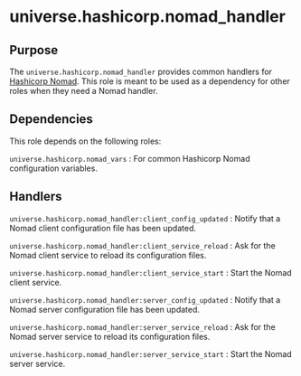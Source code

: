 <!-- roles/nomad_handler/README.md
  -- =============================
  --
  -- Copying
  -- -------
  --
  -- Copyright (c) 2023 universe.hashicorp authors and contributors.
  --
  -- This file is part of the *universe.hashicorp* project.
  --
  -- *universe.hashicorp* is a free software project. You can redistribute it
  -- and/or modify it following the terms of the MIT License.
  --
  -- This software project is distributed *as is*, WITHOUT WARRANTY OF ANY KIND;
  -- including but not limited to the WARRANTIES OF MERCHANTABILITY, FITNESS FOR
  -- A PARTICULAR PURPOSE and NONINFRINGEMENT.
  --
  -- You should have received a copy of the MIT License along with
  -- *universe.hashicorp*. If not, see <http://opensource.org/licenses/MIT>.
  -->

universe.hashicorp.nomad_handler
================================

Purpose
-------

The `universe.hashicorp.nomad_handler` provides common handlers for [Hashicorp Nomad](
https://www.nomadproject.io/). This role is meant to be used as a dependency for other roles when they need a Nomad handler.

Dependencies
------------

This role depends on the following roles:

`universe.hashicorp.nomad_vars`
: For common Hashicorp Nomad configuration variables.

Handlers
--------

`universe.hashicorp.nomad_handler:client_config_updated`
: Notify that a Nomad client configuration file has been updated.

`universe.hashicorp.nomad_handler:client_service_reload`
: Ask for the Nomad client service to reload its configuration files.

`universe.hashicorp.nomad_handler:client_service_start`
: Start the Nomad client service.

`universe.hashicorp.nomad_handler:server_config_updated`
: Notify that a Nomad server configuration file has been updated.

`universe.hashicorp.nomad_handler:server_service_reload`
: Ask for the Nomad server service to reload its configuration files.

`universe.hashicorp.nomad_handler:server_service_start`
: Start the Nomad server service.
